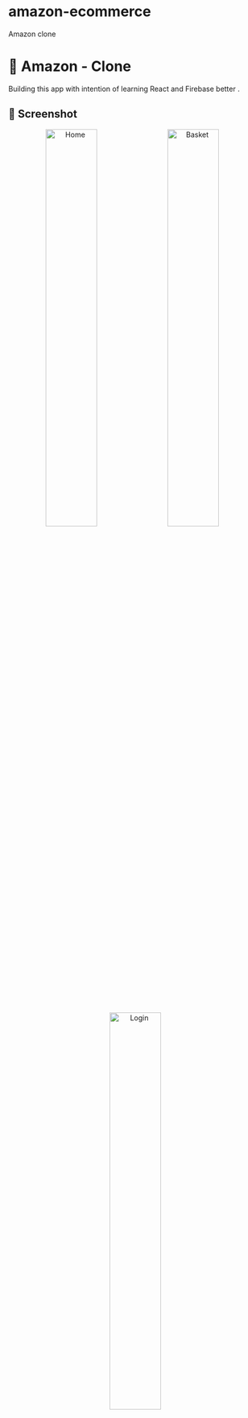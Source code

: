 # amazon-ecommerce
Amazon clone

# 🛒 Amazon - Clone

Building this app with intention of learning React and Firebase better .

## 📱 Screenshot
<div align="center">
           <img width="45%" src="https://github.com/valerisvso/amazon-ecommerce/blob/main/localhost_3000_.png" alt="Home" title="Home"</img>
           <img height="0" width="8px">
           <img width="45%" src="https://github.com/valerisvso/amazon-ecommerce/blob/main/localhost_3000_%20(2).png" alt="Basket" title="Basket"></img>
           <img height="0" width="8px">
           <img width="45%" src="https://github.com/valerisvso/amazon-ecommerce/blob/main/localhost_3000_%20(1).png" alt="Login" title="Login"></img>
</div>
